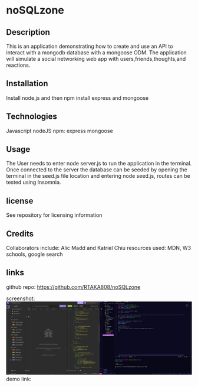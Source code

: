 # noSQLzone

## Description
This is an application demonstrating how to create and use an API to interact with a mongodb database with a mongoose ODM.  The application will simulate a social networking web app with users,friends,thoughts,and reactions.  

## Installation
Install node.js and then npm install express and mongoose

## Technologies
Javascript
nodeJS
npm:
express
mongoose

## Usage
The User needs to enter node server.js to run the application in the terminal. Once connected to the server the database can be seeded by opening the terminal in the seed.js file location and entering node seed.js, routes can be tested using Insomnia.

## license
See repository for licensing information 

## Credits
Collaborators include: Alic Madd and Katriel Chiu
resources used: MDN, W3 schools, google search

## links

github repo:
https://github.com/RTAKA808/noSQLzone

screenshot:
![alt text](image.png)
demo link:

